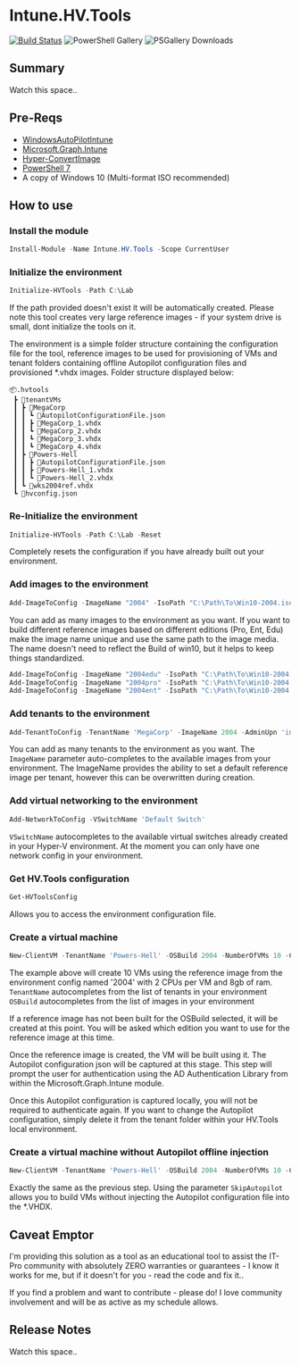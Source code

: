 # Intune.HV.Tools
[![Build Status](https://dev.azure.com/powers-hell/Intune.USB.Creator/_apis/build/status/tabs-not-spaces.Intune.HV.Tools%20-%20Publish%20Prod?branchName=master)](https://dev.azure.com/powers-hell/Intune.USB.Creator/_build/latest?definitionId=37&branchName=master)
![PowerShell Gallery](https://img.shields.io/powershellgallery/v/Intune.HV.Tools.svg?style=flat&logo=powershell&label=PSGallery%20Version)
![PSGallery Downloads](https://img.shields.io/powershellgallery/dt/Intune.HV.Tools.svg?style=flat&logo=powershell&label=PSGallery%20Downloads)
## Summary

Watch this space..


## Pre-Reqs

- [WindowsAutoPilotIntune](https://www.powershellgallery.com/packages/WindowsAutoPilotIntune)
- [Microsoft.Graph.Intune](https://www.powershellgallery.com/packages/Microsoft.Graph.Intune/)
- [Hyper-ConvertImage](https://www.powershellgallery.com/packages/Hyper-ConvertImage/)
- [PowerShell 7](https://docs.microsoft.com/en-us/powershell/scripting/install/installing-powershell-core-on-windows?view=powershell-7)
- A copy of Windows 10 (Multi-format ISO recommended)

## How to use

### Install the module

``` PowerShell
Install-Module -Name Intune.HV.Tools -Scope CurrentUser
```

### Initialize the environment

``` PowerShell
Initialize-HVTools -Path C:\Lab
```

If the path provided doesn't exist it will be automatically created. Please note this tool creates very large reference images - if your system drive is small, dont initialize the tools on it.

The environment is a simple folder structure containing the configuration file for the tool, reference images to be used for provisioning of VMs and tenant folders containing offline Autopilot configuration files and provisioned *.vhdx images. Folder structure displayed below:

```
📦.hvtools
 ┣ 📂tenantVMs
 ┃ ┣ 📂MegaCorp
 ┃ ┃ ┗ 📜AutopilotConfigurationFile.json
 ┃ ┃ ┣ 📜MegaCorp_1.vhdx
 ┃ ┃ ┗ 📜MegaCorp_2.vhdx
 ┃ ┃ ┗ 📜MegaCorp_3.vhdx
 ┃ ┃ ┗ 📜MegaCorp_4.vhdx
 ┃ ┣ 📂Powers-Hell
 ┃ ┃ ┣ 📜AutopilotConfigurationFile.json
 ┃ ┃ ┣ 📜Powers-Hell_1.vhdx
 ┃ ┃ ┗ 📜Powers-Hell_2.vhdx
 ┃ ┗ 📜wks2004ref.vhdx
 ┗ 📜hvconfig.json
```

### Re-Initialize the environment

``` PowerShell
Initialize-HVTools -Path C:\Lab -Reset
```

Completely resets the configuration if you have already built out your environment.

### Add images to the environment

``` PowerShell
Add-ImageToConfig -ImageName "2004" -IsoPath "C:\Path\To\Win10-2004.iso"
```

You can add as many images to the environment as you want. If you want to build different reference images based on different editions (Pro, Ent, Edu) make the image name unique and use the same path to the image media. The name doesn't need to reflect the Build of win10, but it helps to keep things standardized.

``` PowerShell
Add-ImageToConfig -ImageName "2004edu" -IsoPath "C:\Path\To\Win10-2004.iso"
Add-ImageToConfig -ImageName "2004pro" -IsoPath "C:\Path\To\Win10-2004.iso"
Add-ImageToConfig -ImageName "2004ent" -IsoPath "C:\Path\To\Win10-2004.iso"
```

### Add tenants to the environment

``` PowerShell
Add-TenantToConfig -TenantName 'MegaCorp' -ImageName 2004 -AdminUpn 'intune-admin@megacorp.com'
```

You can add as many tenants to the environment as you want. The <code>ImageName</code> parameter auto-completes to the available images from your environment. The ImageName provides the ability to set a default reference image per tenant, however this can be overwritten during creation.

### Add virtual networking to the environment

``` PowerShell
Add-NetworkToConfig -VSwitchName 'Default Switch'
```

<code>VSwitchName</code> autocompletes to the available virtual switches already created in your Hyper-V environment. At the moment you can only have one network config in your environment.

### Get HV.Tools configuration

``` PowerShell
Get-HVToolsConfig
```

Allows you to access the environment configuration file.

### Create a virtual machine

``` PowerShell
New-ClientVM -TenantName 'Powers-Hell' -OSBuild 2004 -NumberOfVMs 10 -CPUsPerVM 2 -VMMemory 8gb
```

The example above will create 10 VMs using the reference image from the environment config named '2004' with 2 CPUs per VM and 8gb of ram.
<code>TenantName</code> autocompletes from the list of tenants in your environment
<code>OSBuild</code> autocompletes from the list of images in your environment

If a reference image has not been built for the OSBuild selected, it will be created at this point. You will be asked which edition you want to use for the reference image at this time.

Once the reference image is created, the VM will be built using it. The Autopilot configuration json will be captured at this stage. This step will prompt the user for authentication using the AD Authentication Library from within the Microsoft.Graph.Intune module.

Once this Autopilot configuration is captured locally, you will not be required to authenticate again. If you want to change the Autopilot configuration, simply delete it from the tenant folder within your HV.Tools local environment.

### Create a virtual machine without Autopilot offline injection

``` PowerShell
New-ClientVM -TenantName 'Powers-Hell' -OSBuild 2004 -NumberOfVMs 10 -CPUsPerVM 2 -VMMemory 8gb -SkipAutopilot
```

Exactly the same as the previous step. Using the parameter <code>SkipAutopilot</code> allows you to build VMs without injecting the Autopilot configuration file into the *.VHDX.

## Caveat Emptor

I'm providing this solution as a tool as an educational tool to assist the IT-Pro community with absolutely ZERO warranties or guarantees - I know it works for me, but if it doesn't for you - read the code and fix it..

If you find a problem and want to contribute - please do! I love community involvement and will be as active as my schedule allows.

## Release Notes

Watch this space..
